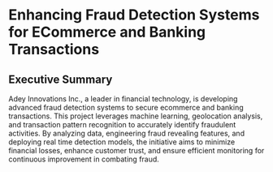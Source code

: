# Enhancing Fraud Detection Systems for ECommerce and Banking Transactions

## Executive Summary
Adey Innovations Inc., a leader in financial technology, is developing advanced fraud detection systems to secure ecommerce and banking transactions. This project leverages machine learning, geolocation analysis, and transaction pattern recognition to accurately identify fraudulent activities. By analyzing data, engineering fraud revealing features, and deploying real time detection models, the initiative aims to minimize financial losses, enhance customer trust, and ensure efficient monitoring for continuous improvement in combating fraud.
